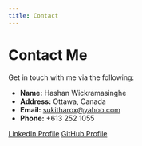 ```yaml
---
title: Contact
---
```


# Contact Me

Get in touch with me via the following:

- **Name:** Hashan Wickramasinghe
- **Address:** Ottawa, Canada
- **Email:** sukitharox@yahoo.com
- **Phone:** +613 252 1055

<a href="https://www.linkedin.com/in/sukiwick/" class="btn btn-linkedin" target="_blank">LinkedIn Profile</a>
<a href="https://github.com/HashanSukitha" class="btn btn-github" target="_blank">GitHub Profile</a>
